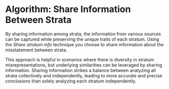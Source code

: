 Algorithm: Share Information Between Strata
===

By sharing information among strata, the information from various sources can be captured while preserving the unique traits of each stratum. Using the *Share stratum info* technique you choose to share information about the misstatement between strata. 

This approach is helpful in scenarios where there is diversity in stratum misrepresentations, but underlying similarities can be leveraged by sharing information. Sharing information strikes a balance between analyzing all strata collectively and independently, leading to more accurate and precise conclusions than solely analyzing each stratum independently.

